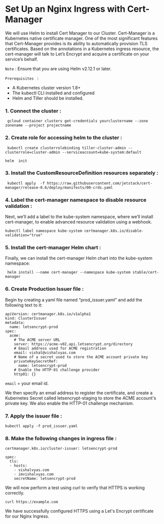 # Set Up an Nginx Ingress with Cert-Manager

We will use Helm to install Cert Manager to our Cluster. Cert-Manager is a Kubernetes native certificate manager. One of the most significant features that Cert-Manager provides is its ability to automatically provision TLS certificates. Based on the annotations in a Kubernetes ingress resource, the cert-manager will talk to Let’s Encrypt and acquire a certificate on your service’s behalf.

`Note` : Ensure that you are using Helm v2.12.1 or later.

`Prerequisites ` : 

* A Kubernetes cluster version 1.8+
* The kubectl CLI installed and configured
* Helm and Tiller should be installed.

### 1. Connect the cluster :

```
 gcloud container clusters get-credentials yourclustername --zone zonename --project projectname
 ```

 ### 2. Create role for accessing helm to the cluster :

```
 kubectl create clusterrolebinding tiller-cluster-admin --clusterrole=cluster-admin --serviceaccount=kube-system:default
 ```
```
helm  init
```

### 3. Install the CustomResourceDefinition resources separately :

```
 kubectl apply  -f https://raw.githubusercontent.com/jetstack/cert-manager/release-0.6/deploy/manifests/00-crds.yaml
```

### 4. Label the cert-manager namespace to disable resource validation :
Next, we’ll add a label to the kube-system namespace, where we’ll install cert-manager, to enable advanced resource validation using a webhook.


```
kubectl label namespace kube-system certmanager.k8s.io/disable-validation="true"
```

### 5. Install the cert-manager Helm chart :
Finally, we can install the cert-manager Helm chart into the kube-system namespace:

```
 helm install --name cert-manager --namespace kube-system stable/cert-manager
```

### 6. Create Production Issuer file : 
Begin by creating a yaml file named “prod_issuer.yaml” and add the following text to it:

```
apiVersion: certmanager.k8s.io/v1alpha1
kind: ClusterIssuer
metadata:
  name: letsencrypt-prod
spec:
  acme:
    # The ACME server URL
    server: https://acme-v02.api.letsencrypt.org/directory
    # Email address used for ACME registration
    email: vishal@vishalvyas.com
    # Name of a secret used to store the ACME account private key
    privateKeySecretRef:
      name: letsencrypt-prod
    # Enable the HTTP-01 challenge provider
    http01: {}
```

`email` = your email id.

We then specify an email address to register the certificate, and create a Kubernetes Secret called letsencrypt-staging to store the ACME account's private key. We also enable the HTTP-01 challenge mechanism.


### 7. Apply the issuer file : 

```
kubectl apply -f prod_issuer.yaml
```


### 8. Make the following changes in ingress file :

`certmanager.k8s.io/cluster-issuer: letsencrypt-prod`

```
spec:
  tls:
  - hosts:
    - vishalvyas.com
    - imvishalvyas.com
    secretName: letsencrypt-prod
```

We will now perform a test using curl to verify that HTTPS is working correctly.

```
curl https://example.com
```

We have successfully configured HTTPS using a Let's Encrypt certificate for our Nginx Ingress.
